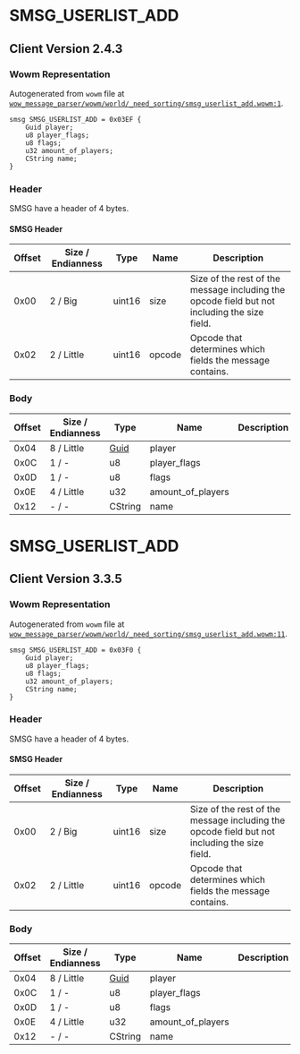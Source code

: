 # SMSG_USERLIST_ADD

## Client Version 2.4.3

### Wowm Representation

Autogenerated from `wowm` file at [`wow_message_parser/wowm/world/_need_sorting/smsg_userlist_add.wowm:1`](https://github.com/gtker/wow_messages/tree/main/wow_message_parser/wowm/world/_need_sorting/smsg_userlist_add.wowm#L1).
```rust,ignore
smsg SMSG_USERLIST_ADD = 0x03EF {
    Guid player;
    u8 player_flags;
    u8 flags;
    u32 amount_of_players;
    CString name;
}
```
### Header

SMSG have a header of 4 bytes.

#### SMSG Header

| Offset | Size / Endianness | Type   | Name   | Description |
| ------ | ----------------- | ------ | ------ | ----------- |
| 0x00   | 2 / Big           | uint16 | size   | Size of the rest of the message including the opcode field but not including the size field.|
| 0x02   | 2 / Little        | uint16 | opcode | Opcode that determines which fields the message contains.|

### Body

| Offset | Size / Endianness | Type | Name | Description | Comment |
| ------ | ----------------- | ---- | ---- | ----------- | ------- |
| 0x04 | 8 / Little | [Guid](../spec/packed-guid.md) | player |  |  |
| 0x0C | 1 / - | u8 | player_flags |  |  |
| 0x0D | 1 / - | u8 | flags |  |  |
| 0x0E | 4 / Little | u32 | amount_of_players |  |  |
| 0x12 | - / - | CString | name |  |  |

# SMSG_USERLIST_ADD

## Client Version 3.3.5

### Wowm Representation

Autogenerated from `wowm` file at [`wow_message_parser/wowm/world/_need_sorting/smsg_userlist_add.wowm:11`](https://github.com/gtker/wow_messages/tree/main/wow_message_parser/wowm/world/_need_sorting/smsg_userlist_add.wowm#L11).
```rust,ignore
smsg SMSG_USERLIST_ADD = 0x03F0 {
    Guid player;
    u8 player_flags;
    u8 flags;
    u32 amount_of_players;
    CString name;
}
```
### Header

SMSG have a header of 4 bytes.

#### SMSG Header

| Offset | Size / Endianness | Type   | Name   | Description |
| ------ | ----------------- | ------ | ------ | ----------- |
| 0x00   | 2 / Big           | uint16 | size   | Size of the rest of the message including the opcode field but not including the size field.|
| 0x02   | 2 / Little        | uint16 | opcode | Opcode that determines which fields the message contains.|

### Body

| Offset | Size / Endianness | Type | Name | Description | Comment |
| ------ | ----------------- | ---- | ---- | ----------- | ------- |
| 0x04 | 8 / Little | [Guid](../spec/packed-guid.md) | player |  |  |
| 0x0C | 1 / - | u8 | player_flags |  |  |
| 0x0D | 1 / - | u8 | flags |  |  |
| 0x0E | 4 / Little | u32 | amount_of_players |  |  |
| 0x12 | - / - | CString | name |  |  |

